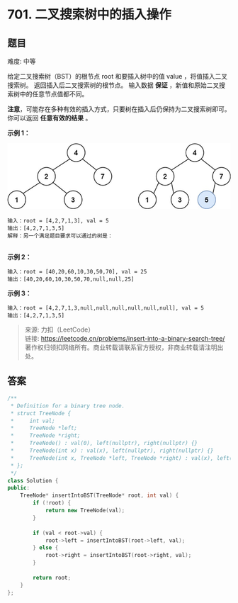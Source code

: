 # 701. 二叉搜索树中的插入操作

## 题目

难度: 中等

给定二叉搜索树（BST）的根节点 root 和要插入树中的值 value ，将值插入二叉搜索树。 返回插入后二叉搜索树的根节点。 输入数据 **保证** ，新值和原始二叉搜索树中的任意节点值都不同。

**注意**，可能存在多种有效的插入方式，只要树在插入后仍保持为二叉搜索树即可。 你可以返回 **任意有效的结果** 。

**示例 1：**

![](image/image-20231022191156207.png)

```
输入：root = [4,2,7,1,3], val = 5
输出：[4,2,7,1,3,5]
解释：另一个满足题目要求可以通过的树是：


```

**示例 2：**

```
输入：root = [40,20,60,10,30,50,70], val = 25
输出：[40,20,60,10,30,50,70,null,null,25]

```

**示例 3：**

```
输入：root = [4,2,7,1,3,null,null,null,null,null,null], val = 5
输出：[4,2,7,1,3,5]

```

> 来源: 力扣（LeetCode）  
> 链接: <https://leetcode.cn/problems/insert-into-a-binary-search-tree/>  
> 著作权归领扣网络所有。商业转载请联系官方授权，非商业转载请注明出处。

## 答案

```c++
/**
 * Definition for a binary tree node.
 * struct TreeNode {
 *     int val;
 *     TreeNode *left;
 *     TreeNode *right;
 *     TreeNode() : val(0), left(nullptr), right(nullptr) {}
 *     TreeNode(int x) : val(x), left(nullptr), right(nullptr) {}
 *     TreeNode(int x, TreeNode *left, TreeNode *right) : val(x), left(left), right(right) {}
 * };
 */
class Solution {
public:
    TreeNode* insertIntoBST(TreeNode* root, int val) {
        if (!root) {
            return new TreeNode(val);
        }

        if (val < root->val) {
            root->left = insertIntoBST(root->left, val);
        } else {
            root->right = insertIntoBST(root->right, val);
        }

        return root;
    }
};
```
